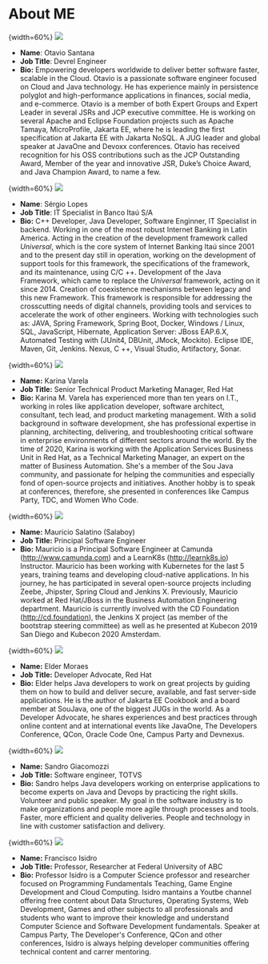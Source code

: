 # About ME

{width=60%}
![](images/autores__otavio.png)

* **Name**: Otavio Santana
* **Job Title**: Devrel Engineer
* **Bio:** Empowering developers worldwide to deliver better software faster, scalable in the Cloud. Otavio is a passionate software engineer focused on Cloud and Java technology. He has experience mainly in persistence polyglot and high-performance applications in finances, social media, and e-commerce. Otavio is a member of both Expert Groups and Expert Leader in several JSRs and JCP executive committee. He is working on several Apache and Eclipse Foundation projects such as Apache Tamaya, MicroProfile, Jakarta EE, where he is leading the first specification at Jakarta EE with Jakarta NoSQL. A JUG leader and global speaker at JavaOne and Devoxx conferences. Otavio has received recognition for his OSS contributions such as the JCP Outstanding Award, Member of the year and innovative JSR, Duke’s Choice Award, and Java Champion Award, to name a few.

{width=60%}
![](images/autores__sergio.png)

* **Name**: Sérgio Lopes
* **Job Title**: IT Specialist in Banco Itaú S/A
* **Bio:** C++ Developer, Java Developer, Software Enginner, IT Specialist in backend. Working in one of the most robust Internet Banking in Latin America. Acting in the creation of the development framework called *Universal*, which is the core system of Internet Banking Itaú since 2001 and to the present day still in operation, working on the development of support tools for this framework, the specifications of the framework, and its maintenance, using C/C ++.
  Development of the Java Framework, which came to replace the *Universal* framework, acting on it since 2014. Creation of coexistence mechanisms between legacy and this new Framework. This framework is responsible for addressing the crosscutting needs of digital channels, providing tools and services to accelerate the work of other engineers.
  Working with technologies such as: JAVA, Spring Framework, Spring Boot, Docker, Windows / Linux, SQL, JavaScript, Hibernate, Application Server: JBoss EAP.6.X, Automated Testing with (JUnit4, DBUnit, JMock, Mockito). Eclipse IDE, Maven, Git, Jenkins. Nexus, C ++, Visual Studio, Artifactory, Sonar.

{width=60%}
![](images/autores__karina.png)

* **Name:** Karina Varela
* **Job Title:** Senior Technical Product Marketing Manager, Red Hat
* **Bio:** Karina M. Varela has experienced more than ten years on I.T., working in roles like application developer, software architect, consultant, tech lead, and product marketing management. With a solid background in software development, she has professional expertise in planning, architecting, delivering, and troubleshooting critical software in enterprise environments of different sectors around the world. 
  By the time of 2020, Karina is working with the Application Services Business Unit in Red Hat, as a Technical Marketing Manager, an expert on the matter of Business Automation. She's a member of the Sou Java community, and passionate for helping the communities and especially fond of open-source projects and initiatives. Another hobby is to speak at conferences, therefore, she presented in conferences like Campus Party, TDC, and Women Who Code.

{width=60%}
![](images/autores__salaboy.png)

* **Name:** Mauricio Salatino (Salaboy)
* **Job Title:** Principal Software Engineer
* **Bio:** Mauricio is a Principal Software Engineer at Camunda (<http://www.camunda.com>) and a LearnK8s (<http://learnk8s.io>) Instructor. Mauricio has been working with Kubernetes for the last 5 years, training teams and developing cloud-native applications. In his journey, he has participated in several open-source projects including Zeebe, Jhipster, Spring Cloud and Jenkins X. Previously, Mauricio worked at Red Hat/JBoss in the Business Automation Engineering department. Mauricio is currently involved with the CD Foundation (<http://cd.foundation>), the Jenkins X project (as member of the bootstrap steering committee) as well as he presented at Kubecon 2019 San Diego and Kubecon 2020 Amsterdam. 

{width=60%}
![](images/autores__elder-moraes.png)

* **Name:** Elder Moraes
* **Job Title:** Developer Advocate, Red Hat
* **Bio:** Elder helps Java developers to work on great projects by guiding them on how to build and deliver secure, available, and fast server-side applications. He is the author of Jakarta EE Cookbook and a board member at SouJava, one of the biggest JUGs in the world. As a Developer Advocate, he shares experiences and best practices through online content and at international events like JavaOne, The Developers Conference, QCon, Oracle Code One, Campus Party and Devnexus.

{width=60%}
![](images/autores__sandro.png)

* **Name:** Sandro Giacomozzi
* **Job Title:** Software engineer, TOTVS
* **Bio:** Sandro helps Java developers working on enterprise applications to become experts on Java and Devops by practicing the right skills. Volunteer and public speaker. My goal in the software industry is to make organizations and people more agile through processes and tools. Faster, more efficient and quality deliveries. People and technology in line with customer satisfaction and delivery.

{width=60%}
![](images/autores__isidro.png)

* **Name:** Francisco Isidro
* **Job Title:** Professor, Researcher at Federal University of ABC
* **Bio:** Professor Isidro is a Computer Science professor and researcher focused on Programming Fundamentals Teaching, Game Engine Development and Cloud Computing. Isidro mantains a Youtbe channel offering free content about Data Structures, Operating Systems, Web Development, Games and other subjects to all professionals and students who want to improve their knowledge and understand Computer Science and Software Development fundamentals. Speaker at Campus Party, The Developer's Conference, QCon and other conferences, Isidro is always helping developer communities offering technical content and carrer mentoring.